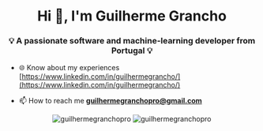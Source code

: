 <h1 align="center">Hi 👋, I'm Guilherme Grancho</h1>
<h3 align="center">💡 A passionate software and machine-learning developer from Portugal 💡</h3>

- 🌐 Know about my experiences [https://www.linkedin.com/in/guilhermegrancho/](https://www.linkedin.com/in/guilhermegrancho/)

- 📫 How to reach me **guilhermegranchopro@gmail.com**

<div>
<div>

<p align="center">
  <img src="https://github-readme-stats.vercel.app/api/top-langs?username=guilhermegranchopro&show_icons=true&locale=en&layout=compact" alt="guilhermegranchopro" />
  <img src="https://github-readme-streak-stats.herokuapp.com/?user=guilhermegranchopro" alt="guilhermegranchopro" />
</p>

